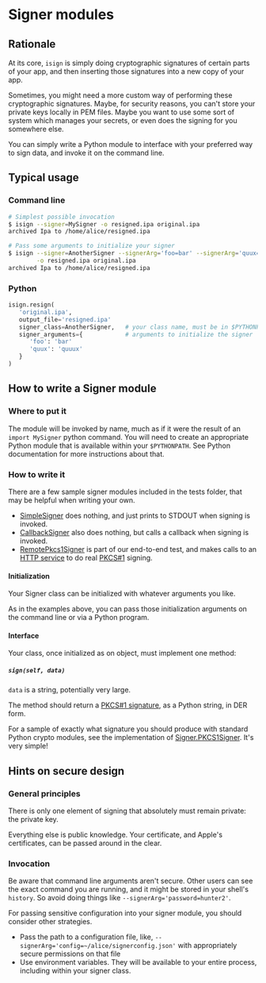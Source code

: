 # Signer modules

## Rationale

At its core, `isign` is simply doing cryptographic signatures
of certain parts of your app, and then inserting those signatures into a new copy of your app.
 
Sometimes, you might need a more custom way of performing these cryptographic signatures. Maybe, for security reasons, you can't store your private keys locally in PEM files. Maybe you want to use some sort of system which manages your secrets, or even does the signing for you somewhere else.

You can simply write a Python module to interface with your preferred way to sign data, and invoke it on the 
command line.

## Typical usage

### Command line
```bash
# Simplest possible invocation
$ isign --signer=MySigner -o resigned.ipa original.ipa
archived Ipa to /home/alice/resigned.ipa

# Pass some arguments to initialize your signer
$ isign --signer=AnotherSigner --signerArg='foo=bar' --signerArg='quux=quuux' \
        -o resigned.ipa original.ipa
archived Ipa to /home/alice/resigned.ipa        
```

### Python
```python
isign.resign(
   'original.ipa',
   output_file='resigned.ipa'
   signer_class=AnotherSigner,   # your class name, must be in $PYTHONPATH 
   signer_arguments={            # arguments to initialize the signer
      'foo': 'bar'
      'quux': 'quuux'
   }
)
```

## How to write a Signer module

### Where to put it

The module will be invoked by name, much as if it were the result of an `import MySigner` python command. 
You will need to create an appropriate Python module that is 
available within your `$PYTHONPATH`. See Python documentation for more instructions about that.

### How to write it

There are a few sample signer modules included in the tests folder, that may be helpful when writing your own.

* [SimpleSigner](../tests/testPythonLibDir/SimpleSigner) does nothing, and just prints to STDOUT when signing is invoked.
* [CallbackSigner](../tests/testPythonLibDir/CallbackSigner) also does nothing, but calls a callback when signing is invoked.
* [RemotePkcs1Signer](../tests/testPythonLibDir/CallbackSigner) is part of our end-to-end test, and makes calls to an [HTTP service](../tests/signing_service.py) to do real [PKCS#1](https://en.wikipedia.org/wiki/PKCS_1) signing.

#### Initialization

Your Signer class can be initialized with whatever arguments you like.

As in the examples above, you can pass those initialization arguments on the command line or via a Python program.

#### Interface

Your class, once initialized as on object, must implement one method:

##### `sign(self, data)`

`data` is a string, potentially very large.

The method should return a [PKCS#1 signature](https://en.wikipedia.org/wiki/PKCS_1), as a Python string, in DER form. 

For a sample of exactly what signature you should produce with standard Python crypto modules, see the implementation of [Signer.PKCS1Signer](../isign/signer.py). It's very simple!


## Hints on secure design

### General principles
There is only one element of signing that absolutely must remain private: the private key.

Everything else is public knowledge. Your certificate, and Apple's certificates, can be passed around in the clear.

### Invocation
Be aware that command line arguments aren't secure. Other users can see the exact command you are running, and 
it might be stored in your shell's `history`. So avoid doing things like `--signerArg='password=hunter2'`.

For passing sensitive configuration into your signer module, you should consider other strategies.

* Pass the path to a configuration file, like, `--signerArg='config=~/alice/signerconfig.json'` 
  with appropriately secure permissions on that file
* Use environment variables. They will be available to your entire process, including within your signer class.
